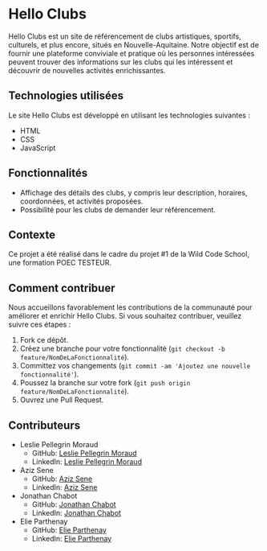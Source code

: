 # Hello Clubs

Hello Clubs est un site de référencement de clubs artistiques, sportifs, culturels, et plus encore, situés en Nouvelle-Aquitaine. Notre objectif est de fournir une plateforme conviviale et pratique où les personnes intéressées peuvent trouver des informations sur les clubs qui les intéressent et découvrir de nouvelles activités enrichissantes.

## Technologies utilisées

Le site Hello Clubs est développé en utilisant les technologies suivantes :

- HTML
- CSS
- JavaScript

## Fonctionnalités

- Affichage des détails des clubs, y compris leur description, horaires, coordonnées, et activités proposées.
- Possibilité pour les clubs de demander leur référencement.

## Contexte

Ce projet a été réalisé dans le cadre du projet #1 de la Wild Code School, une formation POEC TESTEUR.

## Comment contribuer

Nous accueillons favorablement les contributions de la communauté pour améliorer et enrichir Hello Clubs. Si vous souhaitez contribuer, veuillez suivre ces étapes :

1. Fork ce dépôt.
2. Créez une branche pour votre fonctionnalité (`git checkout -b feature/NomDeLaFonctionnalité`).
3. Committez vos changements (`git commit -am 'Ajoutez une nouvelle fonctionnalité'`).
4. Poussez la branche sur votre fork (`git push origin feature/NomDeLaFonctionnalité`).
5. Ouvrez une Pull Request.

## Contributeurs

- Leslie Pellegrin Moraud
  - GitHub: [Leslie Pellegrin Moraud](https://github.com/Leslie2186)
  - LinkedIn: [Leslie Pellegrin Moraud](https://www.linkedin.com/in/lesliemoraud)
- Aziz Sene
  - GitHub: [Aziz Sene](https://github.com/Azizsene)
  - LinkedIn: [Aziz Sene](https://www.linkedin.com/in/aziz-sene-85818a106/)
- Jonathan Chabot
  - GitHub: [Jonathan Chabot](https://github.com/Jonathanchab)
  - LinkedIn: [Jonathan Chabot](https://www.linkedin.com/in/jonathan-chabot-88a55a134/)
- Elie Parthenay
  - GitHub: [Elie Parthenay](https://github.com/ryantheap)
  - LinkedIn: [Elie Parthenay](https://www.linkedin.com/in/elie-parthenay-730207236/)
